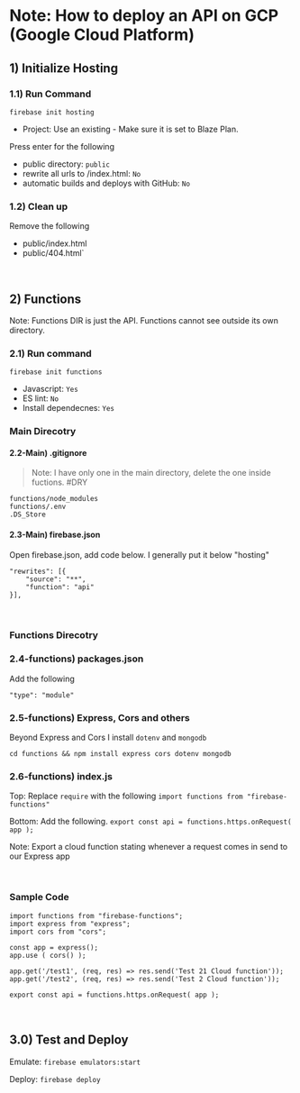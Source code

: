 # Note: How to deploy an API on GCP (Google Cloud Platform)

## 1) Initialize Hosting

### 1.1) Run Command
`firebase init hosting`
* Project: Use an existing - Make sure it is set to Blaze Plan.

Press enter for the following
* public directory: `public`
* rewrite all urls to /index.html: `No`
* automatic builds and deploys with GitHub: `No`

### 1.2) Clean up
Remove the following
* public/index.html 
* public/404.html`

<br>

## 2) Functions
Note: Functions DIR is just the API. Functions cannot see outside its own directory.

### 2.1) Run command
`firebase init functions`
* Javascript: `Yes`
* ES lint: `No`
* Install dependecnes: `Yes`



### Main Direcotry

#### 2.2-Main) .gitignore
> Note: I have only one in the main directory, delete the one inside fuctions. #DRY

```
functions/node_modules
functions/.env
.DS_Store
```

#### 2.3-Main) firebase.json
Open firebase.json, add code below. I generally put it below "hosting"
```
"rewrites": [{
    "source": "**",
    "function": "api"
}],
```

<br>

### Functions Direcotry

### 2.4-functions) packages.json

Add the following

`"type": "module"`

### 2.5-functions) Express, Cors and others
Beyond Express and Cors I install `dotenv` and `mongodb`

`cd functions && npm install express cors dotenv mongodb`


### 2.6-functions) index.js
Top: Replace `require` with the following
`import functions from "firebase-functions"`

Bottom: Add the following.
`export const api = functions.https.onRequest( app );`

Note: Export a cloud function stating whenever a request comes in send to our Express app

<br>

### Sample Code
```
import functions from "firebase-functions";
import express from "express";
import cors from "cors";

const app = express();
app.use ( cors() );

app.get('/test1', (req, res) => res.send('Test 21 Cloud function'));
app.get('/test2', (req, res) => res.send('Test 2 Cloud function'));

export const api = functions.https.onRequest( app );

```

<br>

## 3.0) Test and Deploy
Emulate: `firebase emulators:start`

Deploy: `firebase deploy`

